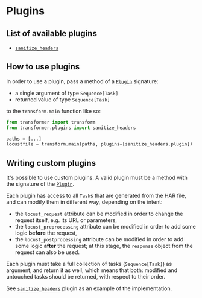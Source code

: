 # Plugins

## List of available plugins

- [`sanitize_headers`](sanitize_headers.md)

## How to use plugins

In order to use a plugin, pass a method of a [`Plugin`](__init__.py) signature:
- a single argument of type `Sequence[Task]`
- returned value of type `Sequence[Task]`

to the `transform.main` function like so:
```python
from transformer import transform
from transformer.plugins import sanitize_headers

paths = [...]
locustfile = transform.main(paths, plugins=[sanitize_headers.plugin])
```

[`Plugin`]: __init__.py
[`sanitize_headers`]: sanitize_headers.py

## Writing custom plugins

It's possible to use custom plugins. A valid plugin must be a method with the signature of the [`Plugin`][].

Each plugin has access to all `Task`s that are generated from the HAR file, and can modify them in different way,
depending on the intent:
- the `locust_request` attribute can be modified in order to change the request itself, e.g. its URL or parameters,
- the `locust_preprocessing` attribute can be modified in order to add some logic **before** the request,
- the `locust_postprocessing` attribute can be modified in order to add some logic **after** the request;
  at this stage, the `response` object from the request can also be used.

Each plugin must take a full collection of tasks (`Sequence[Task]`) as argument, and return it as well,
which means that both: modified and untouched tasks should be returned, with respect to their order.

See [`sanitize_headers`][] plugin as an example of the implementation.

